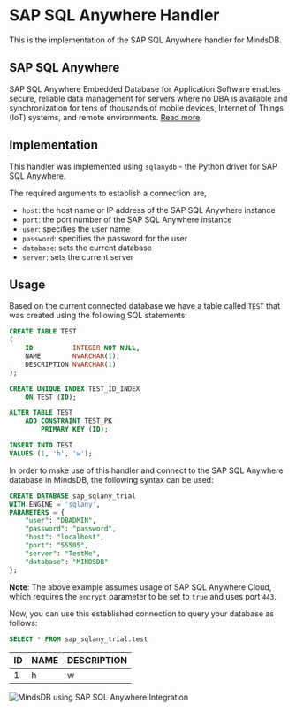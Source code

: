 # SAP SQL Anywhere Handler

This is the implementation of the SAP SQL Anywhere handler for MindsDB.

## SAP SQL Anywhere


SAP SQL Anywhere Embedded Database for Application Software
enables secure, reliable data management for servers where no DBA is available and synchronization for tens of thousands of mobile devices, Internet of Things (IoT) systems, and remote environments. [Read more](https://www.sap.com/products/technology-platform/sql-anywhere.html).

## Implementation

This handler was implemented using `sqlanydb` - the Python driver for SAP SQL Anywhere.

The required arguments to establish a connection are,

* `host`: the host name or IP address of the SAP SQL Anywhere instance
* `port`: the port number of the SAP SQL Anywhere instance
* `user`: specifies the user name
* `password`: specifies the password for the user
* `database`: sets the current database
* `server`: sets the current server

## Usage

Based on the current connected database we have a table called `TEST` that was created using
the following SQL statements:

~~~~sql
CREATE TABLE TEST
(
    ID          INTEGER NOT NULL,
    NAME        NVARCHAR(1),
    DESCRIPTION NVARCHAR(1)
);

CREATE UNIQUE INDEX TEST_ID_INDEX
    ON TEST (ID);

ALTER TABLE TEST
    ADD CONSTRAINT TEST_PK
        PRIMARY KEY (ID);

INSERT INTO TEST
VALUES (1, 'h', 'w');
~~~~

In order to make use of this handler and connect to the SAP SQL Anywhere database in MindsDB, the following syntax can be used:

~~~~sql
CREATE DATABASE sap_sqlany_trial
WITH ENGINE = 'sqlany', 
PARAMETERS = {
    "user": "DBADMIN",
    "password": "password",
    "host": "localhost",
    "port": "55505",
    "server": "TestMe",
    "database": "MINDSDB"
};
~~~~

**Note**: The above example assumes usage of SAP SQL Anywhere Cloud, which requires the `encrypt` parameter to be set to `true` and uses port `443`.

Now, you can use this established connection to query your database as follows:

~~~~sql
SELECT * FROM sap_sqlany_trial.test
~~~~

| ID | NAME | DESCRIPTION |
|----|------|-------------|
| 1  | h    | w           |

![MindsDB using SAP SQL Anywhere Integration](https://imgur.com/a/sE9uQoL)
